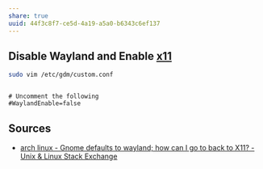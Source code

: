 ```yaml
---
share: true
uuid: 44f3c8f7-ce5d-4a19-a5a0-b6343c6ef137
---
```

## Disable Wayland and Enable [x11](/d72a08f8-38dc-4011-b810-2ca72035f6fb)

``` bash
sudo vim /etc/gdm/custom.conf    
```

``` config

# Uncomment the following
#WaylandEnable=false

```

## Sources

* [arch linux - Gnome defaults to wayland; how can I go to back to X11? - Unix & Linux Stack Exchange](https://unix.stackexchange.com/questions/336219/gnome-defaults-to-wayland-how-can-i-go-to-back-to-x11)
